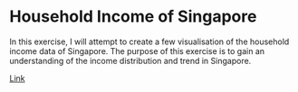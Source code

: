 # Household Income of Singapore

In this exercise, I will attempt to create a few visualisation of the household income data of Singapore. 
The purpose of this exercise is to gain an understanding of the income distribution and trend in Singapore.

[Link](https://yxtay.github.io/data-visualisation/household-income/)
